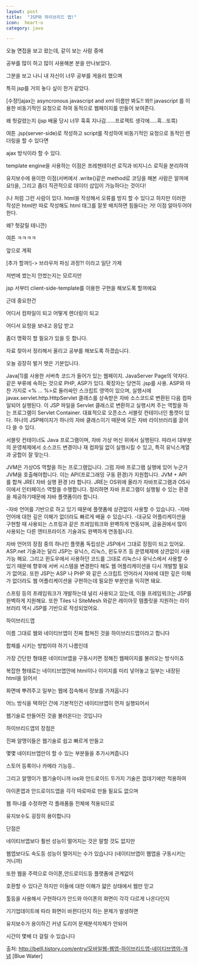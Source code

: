 ```yaml
---
layout: post
title:  "JSP와 하이브리드 앱!"
icon:  heart-o
category: java

---
```


오늘 면접을 보고 왔는데, 같이 보는 사람 중에

공부를 많이 하고 많이 사용해본 분을 만나보았다.

그분을 보고 나니 내 자신이 너무 공부를 게을리 했으며

특히 jsp를 거의 놓다 싶이 한거 같았다.

[수정!]ajax는 asyncronous javascript and xml 이름만 봐도!! 똬!!
javascript 를 이용한 비동기적인 요청으로 하여 동적으로 웹페이지를
만들어 보여준다.

왜 헛갈렸는지 (jsp 배울 당시 너무 훅훅 지나감......프로젝트 생각에.....흑...또륵)

여튼 .jsp(server-side)로 작성하고 script를 작성하여 비동기적인 요청으로 동적인 렌더링을 할 수 있다면

ajax 방식이라 할 수 있다.

template engine을 사용하는 이점은 프레젠테이션 로직과 비지니스 로직을 분리하여

유지보수에 용이한 이점(서버에서 .write()같은  method로 코딩을 해본 사람은 알꺼에요!)을, 그리고 좀더 직관적으로 데이터 삽입이 가능하다는 것이다!

(나 처럼 그런 사람이 있다. html을 작성해서 오류를 방지 할 수 있다고 하지만 이러한 작성은
html만 따로 작성해도 html 태그를 잘못 배치하면 힘들다는 거! 이점 알아두어야 한다.

왜? 헛갈릴 테니깐)




여튼 ㅋㅋㅋㅋ

앞으로 계획


[추가 할꺼!]-> 브라우저 파싱 과정?! 이라고 일단 가제


저번에 썼는지 안썼는지는 모르지만

jsp 서부터 client-side-template를 이용한 구현을 해보도록 할꺼에요

근데 중요한건

어디서 컴파일이 되고 어떻게 렌더링이 되고

어디서 요청을 보내고 응답 받고

좀더 명확히 할 필요가 있을 듯 합니다.

자료 찾아서 정리해서 올리고 공부를 해보도록 하겠습니다.

오늘 굉장히 벌거 벗은 기분입니다.


Java[1]를 사용한 서버측 코드가 들어가 있는 웹페이지. JavaServer Page의 약자다.
 같은 부류에 속하는 것으로 PHP, ASP가 있다. 확장자는 당연히 .jsp를 사용. ASP와 마찬
 가지로 <% ... %>로 둘러싸인 스크립트 영역이 있으며,
 실행시에 javax.servlet.http.HttpServlet 클래스를 상속받은 자바 소스코드로 변환된 다음
 컴파일되어 실행된다. 이 JSP 파일을 Servlet 클래스로 변환하고 실행시켜 주는 역할을 하는
 프로그램이 Servlet Container. 대표적으로 오픈소스 서블릿 컨테이너인 톰캣이 있다.
  하나의 JSP페이지가 하나의 자바 클래스이기 때문에 모든 자바 라이브러리를 끌어다 쓸 수 있다.

서블릿 컨테이너도 Java 프로그램이며, 자바 가상 머신 위에서 실행된다.
따라서 대부분의 운영체제에서 소스코드 변경이나 재 컴파일 없이 실행시킬 수 있고, 특히 유닉스계열과 궁합이 잘 맞는다.


JVM은 가상OS 역할을 하는 프로그램입니다. 그럼 자바 프로그램 실행에 있어 누군가 JVM을 호출해야합니다.
이는 API(프로그래밍 구동 환경)가 지원합니다. JVM + API 를 합쳐 JRE( 자바 실행 환경 )라 합니다.
JRE는 OS위에 올라가 자바프로그램과 OS사이에서 인터페이스 역할을 수행합니다.
정리하면 자바 프로그램이 실행될 수 있는 환경을 제공하기때문에 자바 플랫폼이라 합니다.


-자바 언어를 기반으로 하고 있기 때문에 플랫폼에 상관없이 사용할 수 있습니다.
-자바 언어에 대한 깊은 이해가 없더라도 빠르게 배울 수 있습니다.
-대규모 어플리케이션을 구현할 때 사용되는 스프링과 같은 프레임워크와 완벽하게 연동되며,
 금융권에서 많이 사용되는 다른 엔터프라이즈 기술과도 완벽하게 연동됩니다.

자바 언어의 장점 중의 하나인 플랫폼 독립성은 JSP에서 그대로 장점이 되고 있어요.
ASP.net 기술과는 달리 JSP는 유닉스, 리눅스, 윈도우즈 등 운영체제에 상관없이 사용가능 해요.
그리고 윈도우에서 사용하던 코드를 그대로 리눅스나 유닉스에서 사용할 수 있기 때문에 향후에
서버 시스템을 변경한다 해도 웹 어플리케이션을 다시 개발할 필요가 없어요.
또한 JSP는 ASP 나 PHP 와 같은 스크립트 언어라서 자바에 대한 깊은 이해가 없더라도
웹 어플리케이션을 구현하는데 필요한 부분만을 익히면 돼요.

스프링 등의 프레임워크가 개발하는데 널리 사용되고 있는데, 이들 프레임워크는 JSP를
완벽하게 지원해요. 또한 Tiles 나 SiteMesh 와같은 레이아웃 템플릿을 지원하는 라이브러리
 역시 JSP를 기반으로 작성되었어요.


 하이브리드앱

 이름 그대로 웹와 네이티브앱이 진짜 합쳐진 것을 하이브리드앱이라고 합니다

 합체를 시키는 방법이야 하기 나름인데



 가장 간단한 형태론 네이티브앱을 구동시키면 정해진 웹페이지를 불러오는 방식이죠

 복잡한 형태로는 네이티브앱안에 html이나 이미지를 미리 넣어놓고 일부는 내장된 html을 읽어서

 화면에 뿌려주고 일부는 웹에 접속해서 정보를 가져옵니다



 어느 방식을 택하던 간에 기본적인건 네이티브앱이 먼저 실행되어서

 웹기술로 만들어진 것을 불러온다는 것입니다



 하이브리드앱의 장점은

 진짜 알맹이들은 웹기술로 쉽고 빠르게 만들고

 몇몇 네이티브앱만이 할 수 있는 부분들을 추가시켜줍니다

 스토어 등록이나 카메라 기능등..



 그리고 알맹이가 웹기술이니까 ios와 안드로이드 두가지 기술은 껍데기에만 적용하여

 아이폰앱과 안드로이드앱을 각각 따로따로 만들 필요도 없으며

 웹 하나를 수정하면 각 플래폼들 전체에 적용되므로

 유지보수도 굉장히 용이합니다



 단점은

 네이티브앱보다 훨씬 성능이 떨어지는 것은 말할 것도 없지만

 웹앱보다도 속도등 성능이 떨어지는 수가 있습니다 (네이티브앱이 웹앱을 구동시키는 거니까)

 또한 웹을 주력으로 아이폰,안드로이드등 플랫폼에 관계없이

 호환할 수 있다곤 하지만 이들에 대한 이해가 얇은 상태에서 웹만 믿고

 툴등을 사용해서 구현하다가 안드와 아이폰의 화면이 각각 다르게 나온다던지

 기기업데이트에 따라 화면이 바뀐다던지 하는 문제가 발생하면

 유지보수가 용이하긴 커녕 도리어 문제분석자체가 안되어

 시간이 몇배 더 걸릴 수 있습니다





 출처: http://belll.tistory.com/entry/모바일웹-웹앱-하이브리드앱-네이티브앱의-개념 [Blue Water]
